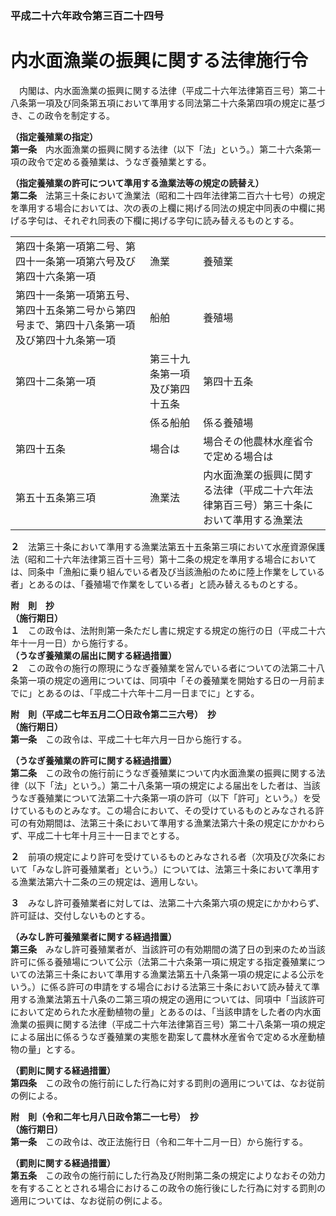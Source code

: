 ### 平成二十六年政令第三百二十四号  
# 内水面漁業の振興に関する法律施行令  
　内閣は、内水面漁業の振興に関する法律（平成二十六年法律第百三号）第二十八条第一項及び同条第五項において準用する同法第二十六条第四項の規定に基づき、この政令を制定する。  
  
**（指定養殖業の指定）**  
**第一条**　内水面漁業の振興に関する法律（以下「法」という。）第二十六条第一項の政令で定める養殖業は、うなぎ養殖業とする。  
  
**（指定養殖業の許可について準用する漁業法等の規定の読替え）**  
**第二条**　法第三十条において漁業法（昭和二十四年法律第二百六十七号）の規定を準用する場合においては、次の表の上欄に掲げる同法の規定中同表の中欄に掲げる字句は、それぞれ同表の下欄に掲げる字句に読み替えるものとする。  

||||  
| --- | --- | --- |  
|第四十条第一項第二号、第四十一条第一項第六号及び第四十六条第一項|漁業|養殖業|  
|第四十一条第一項第五号、第四十五条第二号から第四号まで、第四十八条第一項及び第四十九条第一項|船舶|養殖場|  
|第四十二条第一項|第三十九条第一項及び第四十五条|第四十五条|  
||係る船舶|係る養殖場|  
|第四十五条|場合は|場合その他農林水産省令で定める場合は|  
|第五十五条第三項|漁業法|内水面漁業の振興に関する法律（平成二十六年法律第百三号）第三十条において準用する漁業法|  
  
  
**２**　法第三十条において準用する漁業法第五十五条第三項において水産資源保護法（昭和二十六年法律第三百十三号）第十二条の規定を準用する場合においては、同条中「漁船に乗り組んでいる者及び当該漁船のために陸上作業をしている者」とあるのは、「養殖場で作業をしている者」と読み替えるものとする。  
  
**附　則　抄**  
**（施行期日）**  
**１**　この政令は、法附則第一条ただし書に規定する規定の施行の日（平成二十六年十一月一日）から施行する。  
**（うなぎ養殖業の届出に関する経過措置）**  
**２**　この政令の施行の際現にうなぎ養殖業を営んでいる者についての法第二十八条第一項の規定の適用については、同項中「その養殖業を開始する日の一月前までに」とあるのは、「平成二十六年十二月一日までに」とする。  
  
**附　則（平成二七年五月二〇日政令第二三六号）　抄**  
**（施行期日）**  
**第一条**　この政令は、平成二十七年六月一日から施行する。  
  
**（うなぎ養殖業の許可に関する経過措置）**  
**第二条**　この政令の施行前にうなぎ養殖業について内水面漁業の振興に関する法律（以下「法」という。）第二十八条第一項の規定による届出をした者は、当該うなぎ養殖業について法第二十六条第一項の許可（以下「許可」という。）を受けているものとみなす。この場合において、その受けているものとみなされる許可の有効期間は、法第三十条において準用する漁業法第六十条の規定にかかわらず、平成二十七年十月三十一日までとする。  
  
**２**　前項の規定により許可を受けているものとみなされる者（次項及び次条において「みなし許可養殖業者」という。）については、法第三十条において準用する漁業法第六十二条の三の規定は、適用しない。  
  
**３**　みなし許可養殖業者に対しては、法第二十六条第六項の規定にかかわらず、許可証は、交付しないものとする。  
  
**（みなし許可養殖業者に関する経過措置）**  
**第三条**　みなし許可養殖業者が、当該許可の有効期間の満了日の到来のため当該許可に係る養殖場について公示（法第二十六条第一項に規定する指定養殖業についての法第三十条において準用する漁業法第五十八条第一項の規定による公示をいう。）に係る許可の申請をする場合における法第三十条において読み替えて準用する漁業法第五十八条の二第三項の規定の適用については、同項中「当該許可において定められた水産動植物の量」とあるのは、「当該申請をした者の内水面漁業の振興に関する法律（平成二十六年法律第百三号）第二十八条第一項の規定による届出に係るうなぎ養殖業の実態を勘案して農林水産省令で定める水産動植物の量」とする。  
  
**（罰則に関する経過措置）**  
**第四条**　この政令の施行前にした行為に対する罰則の適用については、なお従前の例による。  
  
**附　則（令和二年七月八日政令第二一七号）　抄**  
**（施行期日）**  
**第一条**　この政令は、改正法施行日（令和二年十二月一日）から施行する。  
  
**（罰則に関する経過措置）**  
**第五条**　この政令の施行前にした行為及び附則第二条の規定によりなおその効力を有することとされる場合におけるこの政令の施行後にした行為に対する罰則の適用については、なお従前の例による。  
  
